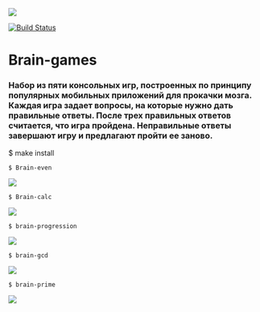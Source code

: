 <a href="https://codeclimate.com/github/karen9999/frontend-project-lvl1/maintainability"><img src="https://api.codeclimate.com/v1/badges/8538200fb1f0300ee051/maintainability" /></a>


[![Build Status](https://travis-ci.com/travis-ci/travis-web.svg?branch=master)](https://travis-ci.com/travis-ci/travis-web)




<h1>Brain-games</h1>
<h3>Набор из пяти консольных игр, построенных по принципу популярных мобильных приложений для прокачки мозга. Каждая игра задает вопросы, на которые нужно дать правильные ответы. После трех правильных ответов считается, что игра пройдена. Неправильные ответы завершают игру и предлагают пройти ее заново.</h3>


   $ make install


    $ Brain-even

<a href="https://asciinema.org/a/orESBbH0VsyRSpJKn0rOTvzW2" target="_blank"><img src="https://asciinema.org/a/orESBbH0VsyRSpJKn0rOTvzW2.svg" /></a>

    $ Brain-calc

<a href="https://asciinema.org/a/cjixkHITSVfEKuZl4l4Tm6OBj" target="_blank"><img src="https://asciinema.org/a/cjixkHITSVfEKuZl4l4Tm6OBj.svg" /></a>

    $ brain-progression

<a href="https://asciinema.org/a/x184b1pIIcB9WAxtrjeLSAbt6" target="_blank"><img src="https://asciinema.org/a/x184b1pIIcB9WAxtrjeLSAbt6.svg" /></a>

    $ brain-gcd

<a href="https://asciinema.org/a/F3cr1Z6vCwoVa5gLClNCqJyXj" target="_blank"><img src="https://asciinema.org/a/F3cr1Z6vCwoVa5gLClNCqJyXj.svg" /></a>

    $ brain-prime

<a href="https://asciinema.org/a/691iyR9QpnRqpoKFxXEw48V9Y" target="_blank"><img src="https://asciinema.org/a/691iyR9QpnRqpoKFxXEw48V9Y.svg" /></a>
